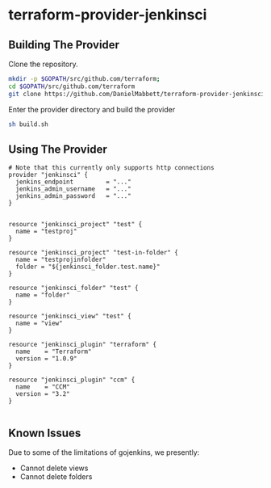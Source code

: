 terraform-provider-jenkinsci
==================

Building The Provider
---------------------
Clone the repository.

```bash
mkdir -p $GOPATH/src/github.com/terraform; 
cd $GOPATH/src/github.com/terraform
git clone https://github.com/DanielMabbett/terraform-provider-jenkinsci
```

Enter the provider directory and build the provider
```bash
sh build.sh
```

Using The Provider
---------------------
```hcl
# Note that this currently only supports http connections
provider "jenkinsci" {
  jenkins_endpoint         = "..."
  jenkins_admin_username   = "..."
  jenkins_admin_password   = "..."
}


resource "jenkinsci_project" "test" {
  name = "testproj"
}

resource "jenkinsci_project" "test-in-folder" {
  name = "testprojinfolder"
  folder = "${jenkinsci_folder.test.name}"
}

resource "jenkinsci_folder" "test" {
  name = "folder"
}

resource "jenkinsci_view" "test" {
  name = "view"
}

resource "jenkinsci_plugin" "terraform" {
  name    = "Terraform"
  version = "1.0.9"
}

resource "jenkinsci_plugin" "ccm" {
  name    = "CCM"
  version = "3.2"
}


```

Known Issues
---------------------
Due to some of the limitations of gojenkins, we presently: 
* Cannot delete views
* Cannot delete folders